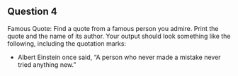 ## Question 4
Famous Quote: Find a quote from a famous person you admire. Print the quote and the name of its author. Your output should look something like the following, including the quotation marks:

- Albert Einstein once said, “A person who never made a mistake never tried anything new.”